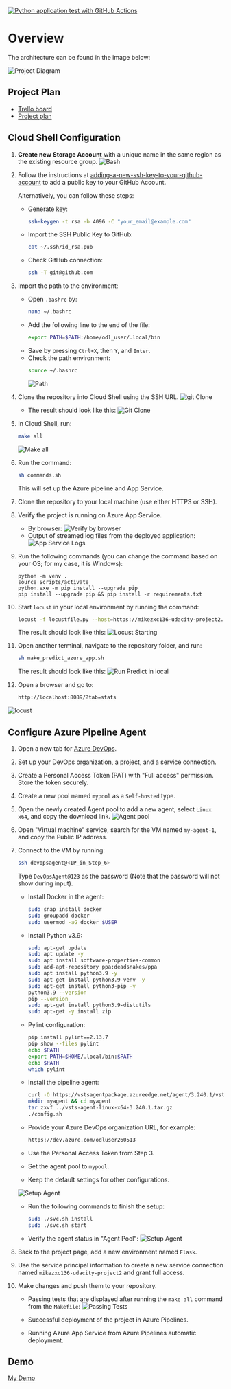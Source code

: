 [![Python application test with GitHub Actions](https://github.com/mikezxc136/mike-uda-azure-devops-project02/actions/workflows/python-app.yml/badge.svg?branch=main)](https://github.com/mikezxc136/mike-uda-azure-devops-project02/actions/workflows/python-app.yml)

# Overview
The architecture can be found in the image below:

![Project Diagram](screenshots/diagram.png)

## Project Plan

* [Trello board](https://trello.com/b/EK2iO0mA/mike-project2)
* [Project plan](https://1drv.ms/x/s!Ap6lZbK3PEB_mk3rQWBhgkWiEjkH?e=KAn9Ki)

## Cloud Shell Configuration

1. **Create new Storage Account** with a unique name in the same region as the existing resource group.
    ![Bash](./screenshots/create_cloud_bash.png)

2. Follow the instructions at [adding-a-new-ssh-key-to-your-github-account](https://docs.github.com/en/authentication/connecting-to-github-with-ssh/adding-a-new-ssh-key-to-your-github-account) to add a public key to your GitHub Account.

    Alternatively, you can follow these steps:
    
    * Generate key:
        ```bash
        ssh-keygen -t rsa -b 4096 -C "your_email@example.com"
        ```
    * Import the SSH Public Key to GitHub:
        ```bash
        cat ~/.ssh/id_rsa.pub
        ```
    * Check GitHub connection:
        ```bash
        ssh -T git@github.com
        ```

3. Import the path to the environment:
    * Open `.bashrc` by:
        ```bash
        nano ~/.bashrc
        ```
    * Add the following line to the end of the file:
        ```bash
        export PATH=$PATH:/home/odl_user/.local/bin
        ```
    * Save by pressing `Ctrl+X`, then `Y`, and `Enter`.
    * Check the path environment:
        ```bash
        source ~/.bashrc
        ```
        ![Path](./screenshots/path-modifed.png)

4. Clone the repository into Cloud Shell using the SSH URL.
    ![git Clone](./screenshots/cloud-shell-setup.PNG)

    * The result should look like this:
    ![Git Clone](screenshots/git-clone-02.PNG)

5. In Cloud Shell, run:
    ```bash
    make all
    ```
    ![Make all](screenshots/make-all.PNG)

6. Run the command:
    ```bash
    sh commands.sh
    ```
    This will set up the Azure pipeline and App Service.

7. Clone the repository to your local machine (use either HTTPS or SSH).

8. Verify the project is running on Azure App Service.
    * By browser:
        ![Verify by browser](screenshots/test-via-browser.PNG)
    * Output of streamed log files from the deployed application:
        ![App Service Logs](screenshots/app-service-logs.PNG)

9. Run the following commands (you can change the command based on your OS; for my case, it is Windows):
    ```shell
    python -m venv .
    source Scripts/activate
    python.exe -m pip install --upgrade pip
    pip install --upgrade pip && pip install -r requirements.txt
    ```

10. Start `locust` in your local environment by running the command:
    ```bash
    locust -f locustfile.py --host=https://mikezxc136-udacity-project2.azurewebsites.net
    ```
    The result should look like this:
    ![Locust Starting](screenshots/start-locust.PNG)

11. Open another terminal, navigate to the repository folder, and run:
    ```bash
    sh make_predict_azure_app.sh
    ```
    The result should look like this:
    ![Run Predict in local](screenshots/test-by-cmd.PNG)

12. Open a browser and go to:
    ```bash
    http://localhost:8089/?tab=stats
    ```
![locust](screenshots/locust.PNG)
## Configure Azure Pipeline Agent

1. Open a new tab for [Azure DevOps](https://aex.dev.azure.com).

2. Set up your DevOps organization, a project, and a service connection.

3. Create a Personal Access Token (PAT) with "Full access" permission. Store the token securely.

4. Create a new pool named `mypool` as a `Self-hosted` type.

5. Open the newly created Agent pool to add a new agent, select `Linux x64`, and copy the download link.
![Agent pool]()

6. Open "Virtual machine" service, search for the VM named `my-agent-1`, and copy the Public IP address.

7. Connect to the VM by running:
    ```bash
    ssh devopsagent@<IP_in_Step_6>
    ```
    Type `DevOpsAgent@123` as the password (Note that the password will not show during input).

    * Install Docker in the agent:
        ```bash
        sudo snap install docker
        sudo groupadd docker
        sudo usermod -aG docker $USER
        ```

    * Install Python v3.9:
        ```bash
        sudo apt-get update
        sudo apt update -y
        sudo apt install software-properties-common
        sudo add-apt-repository ppa:deadsnakes/ppa
        sudo apt install python3.9 -y
        sudo apt-get install python3.9-venv -y
        sudo apt-get install python3-pip -y
        python3.9 --version
        pip --version
        sudo apt-get install python3.9-distutils
        sudo apt-get -y install zip
        ```

    * Pylint configuration:
        ```bash
        pip install pylint==2.13.7
        pip show --files pylint
        echo $PATH
        export PATH=$HOME/.local/bin:$PATH
        echo $PATH
        which pylint
        ```

    * Install the pipeline agent:
        ```bash
        curl -O https://vstsagentpackage.azureedge.net/agent/3.240.1/vsts-agent-linux-x64-3.240.1.tar.gz
        mkdir myagent && cd myagent
        tar zxvf ../vsts-agent-linux-x64-3.240.1.tar.gz
        ./config.sh
        ```

    * Provide your Azure DevOps organization URL, for example:
        ```bash
        https://dev.azure.com/odluser260513
        ```
    * Use the Personal Access Token from Step 3.
    * Set the agent pool to `mypool`.
    * Keep the default settings for other configurations.

    ![Setup Agent](screenshots/setup-agent2.png)

    * Run the following commands to finish the setup:
        ```bash
        sudo ./svc.sh install
        sudo ./svc.sh start
        ```

    * Verify the agent status in "Agent Pool":
        ![Setup Agent](screenshots/setup-agent4.PNG)

8. Back to the project page, add a new environment named `Flask`.

9. Use the service principal information to create a new service connection named `mikezxc136-udacity-project2` and grant full access.

10. Make changes and push them to your repository.

    * Passing tests that are displayed after running the `make all` command from the `Makefile`:
        ![Passing Tests](screenshots/passing-test.PNG)

    * Successful deployment of the project in Azure Pipelines.
    * Running Azure App Service from Azure Pipelines automatic deployment.

## Demo

[My Demo](https://www.youtube.com/watch?v=hhIYuIIPthY)

